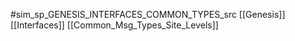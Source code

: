 #sim_sp_GENESIS_INTERFACES_COMMON_TYPES_src
[[Genesis]]
[[Interfaces]]
[[Common_Msg_Types_Site_Levels]]

